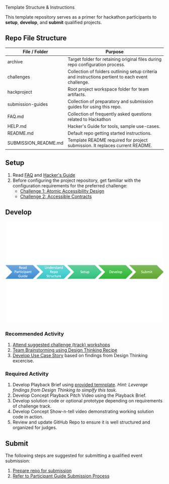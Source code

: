 Template Structure & Instructions

This template repository serves as a primer for hackathon participants to **setup**, **develop**, and **submit** qualified projects. 

## Repo File Structure

| File / Folder | Purpose |
| --- |  --- | 
| archive | Target folder for retaining original files during repo configuration process. |
| challenges | Collection of folders outlining setup criteria and instructions pertient to each event challenge.| 
| hackproject | Root project workspace folder for team artifacts. |
| submission-guides | Collection of preparatory and submission guides for using this repo. |
| FAQ.md | Collection of frequently asked questions related to Hackathon |
| HELP.md | Hacker's Guide for tools, sample use-cases. |
README.md | Default repo getting started instructions. |
SUBMISSION_README.md | Template README required for project submission. It replaces current README. |

## Setup

1. Read [FAQ](./FAQ.md) and [Hacker's Guide](./HELP.md)
2. Before configuring the project repository, get familiar with the configuration requirements for the preferred challenge:
    * [Challenge 1: Atomic Accessibility Design](./challenges/challenge1/setup.md)
    * [Challenge 2: Accessible Contracts](./challenges/challenge2/setup.md)

## Develop

![workflow-steps](./challenges/challenge1/usecase/images/workflow/workflow-steps.png)

### Recommended Activity
1. [Attend suggested challenge (track) workshops](https://www.notion.so/tribegroup/Schedule-Events-a8fd71f103504b608946380c56e04c83)
2. [Team Brainstorming using Design Thinking Recipe]()
3. [Develop Use Case Story](./submission-guides/design-thinking-artifacts.md#developing-user-stories) based on findings from Design Thinking excercise. 

### Required Activity

1. Develop Playback Brief using [provided temnplate](./challenges/common/presentations/gaad-hackathon-playback-template.pptx). *Hint: Leverage findings from Design Thinking to simplfy this task.*
2. Develop Concept Playback Pitch Video using the Playback Brief.
3. Develop solution code or optional prototype depending on requirements of challenge track. 
4. Develop Concept Show-n-tell video demonstrating working solution code in action.
5. Review and update GitHub Repo to ensure it is well structured and organized for judges.  
    
## Submit
The following steps are suggested for submitting a qualified event submission:

1. [Prepare repo for submission](./submission-guides/submission-instructions.md)
2. [Refer to Participant Guide Submission Process](https://www.notion.so/tribegroup/How-to-Submit-839ac3cdcdf24baf8785bbba206150e7)